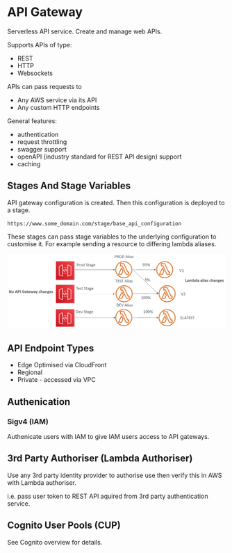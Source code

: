 # API Gateway

Serverless API service. Create and manage web APIs.

Supports APIs of type:
- REST
- HTTP
- Websockets

APIs can pass requests to 
- Any AWS service via its API
- Any custom HTTP endpoints

General features:
- authentication
- request throttling
- swagger support 
- openAPI (industry standard for REST API design) support
- caching

## Stages And Stage Variables

API gateway configuration is created. Then this configuration is deployed to a stage.
```
https://www.some_domain.com/stage/base_api_configuration
```
These stages can pass stage variables to the underlying configuration to customise it. For example sending a resource to differing lambda aliases.

<img src="./../../../img/api_gateway_stages.png" width=800></img>

## API Endpoint Types

- Edge Optimised via CloudFront
- Regional
- Private - accessed via VPC

## Authenication

### Sigv4 (IAM)

Authenicate users with IAM to give IAM users access to API gateways.

## 3rd Party Authoriser (Lambda Authoriser)

Use any 3rd party identity provider to authorise use then verify this in AWS with Lambda authoriser.

i.e. pass user token to REST API aquired from 3rd party authentication service.

## Cognito User Pools (CUP)

See Cognito overview for details.